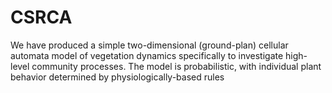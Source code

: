 # CSRCA
We have produced a simple two-dimensional (ground-plan) cellular automata model of  vegetation dynamics specifically to investigate high-level community processes. The model  is probabilistic, with individual plant behavior determined by physiologically-based rules
